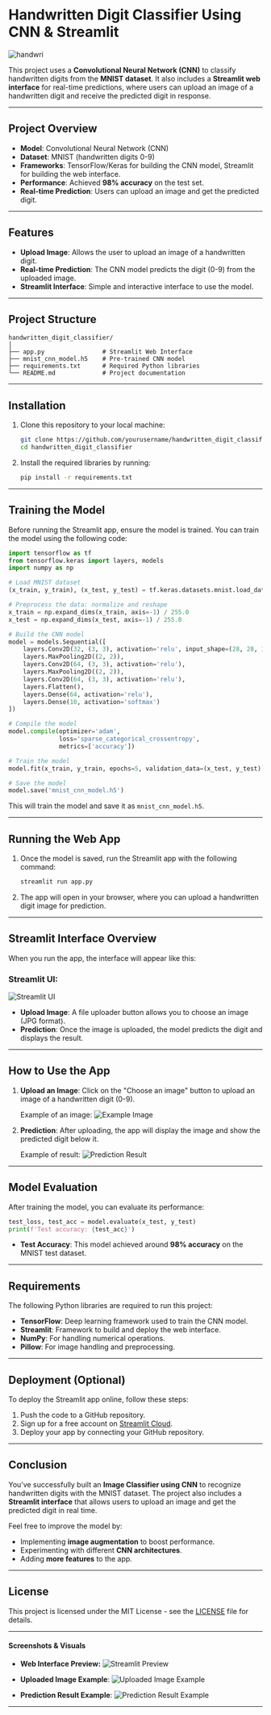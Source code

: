 

# **Handwritten Digit Classifier Using CNN & Streamlit**
![handwri](https://github.com/user-attachments/assets/cef33151-f4b8-4765-b551-2398c39d6202)

This project uses a **Convolutional Neural Network (CNN)** to classify handwritten digits from the **MNIST dataset**. It also includes a **Streamlit web interface** for real-time predictions, where users can upload an image of a handwritten digit and receive the predicted digit in response.

---

## **Project Overview**

- **Model**: Convolutional Neural Network (CNN)
- **Dataset**: MNIST (handwritten digits 0-9)
- **Frameworks**: TensorFlow/Keras for building the CNN model, Streamlit for building the web interface.
- **Performance**: Achieved **98% accuracy** on the test set.
- **Real-time Prediction**: Users can upload an image and get the predicted digit.

---

## **Features**

- **Upload Image**: Allows the user to upload an image of a handwritten digit.
- **Real-time Prediction**: The CNN model predicts the digit (0-9) from the uploaded image.
- **Streamlit Interface**: Simple and interactive interface to use the model.

---

## **Project Structure**

```
handwritten_digit_classifier/
│
├── app.py                # Streamlit Web Interface
├── mnist_cnn_model.h5    # Pre-trained CNN model
├── requirements.txt      # Required Python libraries
└── README.md             # Project documentation
```

---

## **Installation**

1. Clone this repository to your local machine:
   ```bash
   git clone https://github.com/yourusername/handwritten_digit_classifier.git
   cd handwritten_digit_classifier
   ```

2. Install the required libraries by running:
   ```bash
   pip install -r requirements.txt
   ```

---

## **Training the Model**

Before running the Streamlit app, ensure the model is trained. You can train the model using the following code:

```python
import tensorflow as tf
from tensorflow.keras import layers, models
import numpy as np

# Load MNIST dataset
(x_train, y_train), (x_test, y_test) = tf.keras.datasets.mnist.load_data()

# Preprocess the data: normalize and reshape
x_train = np.expand_dims(x_train, axis=-1) / 255.0
x_test = np.expand_dims(x_test, axis=-1) / 255.0

# Build the CNN model
model = models.Sequential([
    layers.Conv2D(32, (3, 3), activation='relu', input_shape=(28, 28, 1)),
    layers.MaxPooling2D((2, 2)),
    layers.Conv2D(64, (3, 3), activation='relu'),
    layers.MaxPooling2D((2, 2)),
    layers.Conv2D(64, (3, 3), activation='relu'),
    layers.Flatten(),
    layers.Dense(64, activation='relu'),
    layers.Dense(10, activation='softmax')
])

# Compile the model
model.compile(optimizer='adam',
              loss='sparse_categorical_crossentropy',
              metrics=['accuracy'])

# Train the model
model.fit(x_train, y_train, epochs=5, validation_data=(x_test, y_test))

# Save the model
model.save('mnist_cnn_model.h5')
```

This will train the model and save it as `mnist_cnn_model.h5`.

---

## **Running the Web App**

1. Once the model is saved, run the Streamlit app with the following command:

   ```bash
   streamlit run app.py
   ```

2. The app will open in your browser, where you can upload a handwritten digit image for prediction.

---

## **Streamlit Interface Overview**

When you run the app, the interface will appear like this:

### **Streamlit UI:**

![Streamlit UI](https://via.placeholder.com/700x400?text=Streamlit+Web+App)

- **Upload Image**: A file uploader button allows you to choose an image (JPG format).
- **Prediction**: Once the image is uploaded, the model predicts the digit and displays the result.

---

## **How to Use the App**

1. **Upload an Image**: Click on the "Choose an image" button to upload an image of a handwritten digit (0-9).
   
   Example of an image:
   ![Example Image](https://via.placeholder.com/200x200?text=Example+Handwritten+Digit)

2. **Prediction**: After uploading, the app will display the image and show the predicted digit below it.

   Example of result:
   ![Prediction Result](https://via.placeholder.com/200x200?text=Predicted+Digit%3A+3)

---

## **Model Evaluation**

After training the model, you can evaluate its performance:

```python
test_loss, test_acc = model.evaluate(x_test, y_test)
print(f'Test accuracy: {test_acc}')
```

- **Test Accuracy**: This model achieved around **98% accuracy** on the MNIST test dataset.

---

## **Requirements**

The following Python libraries are required to run this project:

- **TensorFlow**: Deep learning framework used to train the CNN model.
- **Streamlit**: Framework to build and deploy the web interface.
- **NumPy**: For handling numerical operations.
- **Pillow**: For image handling and preprocessing.

---

## **Deployment (Optional)**

To deploy the Streamlit app online, follow these steps:

1. Push the code to a GitHub repository.
2. Sign up for a free account on [Streamlit Cloud](https://streamlit.io/cloud).
3. Deploy your app by connecting your GitHub repository.

---

## **Conclusion**

You’ve successfully built an **Image Classifier using CNN** to recognize handwritten digits with the MNIST dataset. The project also includes a **Streamlit interface** that allows users to upload an image and get the predicted digit in real time.

Feel free to improve the model by:
- Implementing **image augmentation** to boost performance.
- Experimenting with different **CNN architectures**.
- Adding **more features** to the app.

---

## **License**

This project is licensed under the MIT License - see the [LICENSE](LICENSE) file for details.

---

#### **Screenshots & Visuals**
- **Web Interface Preview:**
  ![Streamlit Preview](https://via.placeholder.com/700x400?text=Streamlit+Preview)

- **Uploaded Image Example**:
  ![Uploaded Image Example](https://via.placeholder.com/150x150?text=Handwritten+Digit)

- **Prediction Result Example**:
  ![Prediction Result Example](https://via.placeholder.com/150x150?text=Predicted+Digit%3A+5)

---

